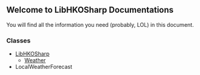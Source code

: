 ## Welcome to LibHKOSharp Documentations

You will find all the information you need (probably, LOL) in this document.

### Classes

* [LibHKOSharp](/Class/LibHKOSharp)
  * [Weather](/Class/LibHKOSharp/Weather)
* LocalWeatherForecast
